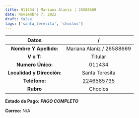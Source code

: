 ```yaml
---
title: 011434 | Mariana Alaniz | 26588669
date: Noviembre 7, 2022
draft: false
tags: ['santa_teresita', 'choclos']
---
```


|         **Datos**          |                   /                    |
|:--------------------------:|:--------------------------------------:|
|   **Nombre Y Apellido:**   |       Mariana Alaniz / 26588669        |
|         **V o T:**         |                Titular                 |
|     **Numero Único:**      |                 011434                 |
| **Localidad y Dirección:** |             Santa Teresita             |
|       **Teléfono:**        | [2246585735](https://wa.me/2246585735) |
|         **Rubro**          |                Choclos                 |

**Estado de Pago:** ***PAGO COMPLETO***

**Correo:** N/A
